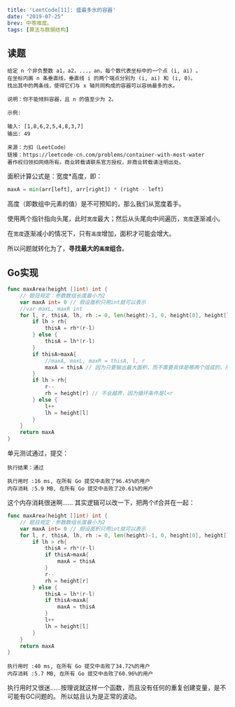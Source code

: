 ```yaml lw-blog-meta
title: 'LeetCode[11]: 盛最多水的容器'
date: "2019-07-25"
brev: 中等难度。
tags: [算法与数据结构]
```


## 读题

```text
给定 n 个非负整数 a1，a2，...，an，每个数代表坐标中的一个点 (i, ai) 。
在坐标内画 n 条垂直线，垂直线 i 的两个端点分别为 (i, ai) 和 (i, 0)。
找出其中的两条线，使得它们与 x 轴共同构成的容器可以容纳最多的水。

说明：你不能倾斜容器，且 n 的值至少为 2。

示例:

输入: [1,8,6,2,5,4,8,3,7]
输出: 49

来源：力扣（LeetCode）
链接：https://leetcode-cn.com/problems/container-with-most-water
著作权归领扣网络所有。商业转载请联系官方授权，非商业转载请注明出处。
```

面积计算公式是：宽度*高度，即：

```python
maxA = min(arr[left], arr[right]) * (right - left)
```

高度（即数组中元素的值）是不可预知的，那么我们从宽度着手。

使用两个指针指向头尾，此时`宽度`最大；然后从头尾向中间遍历，`宽度`逐渐减小。

在`宽度`逐渐减小的情况下，只有`高度`增加，面积才可能会增大。

所以问题就转化为了，**寻找最大的`高度`组合**。

## Go实现

```go
func maxArea(height []int) int {
    // 题目规定：参数数组长度最小为2
    var maxA int= 0 // 假设面积只用int就可以表示
    //var maxL, maxR int
    for l, r, thisA, lh, rh := 0, len(height)-1, 0, height[0], height[len(height)-1]; l<r;{
        if lh > rh{
            thisA = rh*(r-l)
        } else {
            thisA = lh*(r-l)
        }
        if thisA>maxA{
            //maxA, maxL, maxR = thisA, l, r
            maxA = thisA // 因为只要输出最大面积，而不需要具体是哪两个组成的，所以不保存maxL和maxR
        }
        if lh > rh{
            r--
            rh = height[r] // 不会越界，因为循环条件是l<r
        } else {
            l++
            lh = height[l]
        }
    }
    return maxA
}
```

单元测试通过，提交：

```text
执行结果：通过

执行用时 :16 ms, 在所有 Go 提交中击败了96.45%的用户
内存消耗 :5.9 MB, 在所有 Go 提交中击败了20.61%的用户
```

这个内存消耗很迷啊……
其实逻辑可以改一下，把两个if合并在一起：

```go
func maxArea(height []int) int {
    // 题目规定：参数数组长度最小为2
    var maxA int= 0 // 假设面积只用int就可以表示
    for l, r, thisA, lh, rh := 0, len(height)-1, 0, height[0], height[len(height)-1]; l<r;{
        if lh > rh{
            thisA = rh*(r-l)
            if thisA>maxA{
                maxA = thisA
            }
            r--
            rh = height[r]
        } else {
            thisA = lh*(r-l)
            if thisA>maxA{
                maxA = thisA
            }
            l++
            lh = height[l]
        }
    }
    return maxA
}
```

```text
执行用时 :40 ms, 在所有 Go 提交中击败了34.72%的用户
内存消耗 :5.7 MB, 在所有 Go 提交中击败了60.96%的用户
```

执行用时又很迷……按理说就这样一个函数，而且没有任何的重复创建变量，是不可能有GC问题的。
所以姑且认为是正常的波动。
